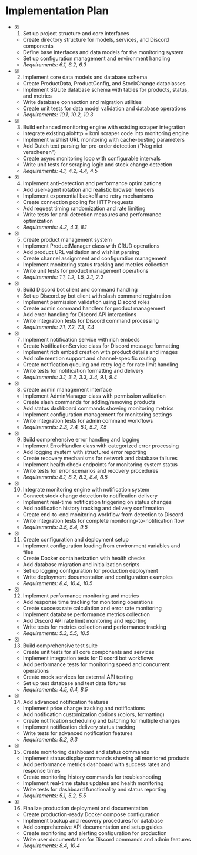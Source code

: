 # Implementation Plan

- [x] 1. Set up project structure and core interfaces





















  - Create directory structure for models, services, and Discord components
  - Define base interfaces and data models for the monitoring system
  - Set up configuration management and environment handling
  - _Requirements: 6.1, 6.2, 6.3_

- [x] 2. Implement core data models and database schema









  - Create ProductData, ProductConfig, and StockChange dataclasses
  - Implement SQLite database schema with tables for products, status, and metrics
  - Write database connection and migration utilities
  - Create unit tests for data model validation and database operations
  - _Requirements: 10.1, 10.2, 10.3_

- [x] 3. Build enhanced monitoring engine with existing scraper integration





















  - Integrate existing aiohttp + lxml scraper code into monitoring engine
  - Implement wishlist URL monitoring with cache-busting parameters
  - Add Dutch text parsing for pre-order detection ("Nog niet verschenen")
  - Create async monitoring loop with configurable intervals
  - Write unit tests for scraping logic and stock change detection
  - _Requirements: 4.1, 4.2, 4.4, 4.5_

- [x] 4. Implement anti-detection and performance optimizations











































  - Add user-agent rotation and realistic browser headers
  - Implement exponential backoff and retry mechanisms
  - Create connection pooling for HTTP requests
  - Add request timing randomization and rate limiting
  - Write tests for anti-detection measures and performance optimization
  - _Requirements: 4.2, 4.3, 8.1_

- [x] 5. Create product management system






  - Implement ProductManager class with CRUD operations
  - Add product URL validation and wishlist parsing
  - Create channel assignment and configuration management
  - Implement monitoring status tracking and metrics collection
  - Write unit tests for product management operations
  - _Requirements: 1.1, 1.2, 1.5, 2.1, 2.2_

- [x] 6. Build Discord bot client and command handling





  - Set up Discord.py bot client with slash command registration
  - Implement permission validation using Discord roles
  - Create admin command handlers for product management
  - Add error handling for Discord API interactions
  - Write integration tests for Discord command processing
  - _Requirements: 7.1, 7.2, 7.3, 7.4_

- [x] 7. Implement notification service with rich embeds





  - Create NotificationService class for Discord message formatting
  - Implement rich embed creation with product details and images
  - Add role mention support and channel-specific routing
  - Create notification queuing and retry logic for rate limit handling
  - Write tests for notification formatting and delivery
  - _Requirements: 3.1, 3.2, 3.3, 3.4, 9.1, 9.4_

- [x] 8. Create admin management interface





  - Implement AdminManager class with permission validation
  - Create slash commands for adding/removing products
  - Add status dashboard commands showing monitoring metrics
  - Implement configuration management for monitoring settings
  - Write integration tests for admin command workflows
  - _Requirements: 2.3, 2.4, 5.1, 5.2, 7.5_

- [x] 9. Build comprehensive error handling and logging





  - Implement ErrorHandler class with categorized error processing
  - Add logging system with structured error reporting
  - Create recovery mechanisms for network and database failures
  - Implement health check endpoints for monitoring system status
  - Write tests for error scenarios and recovery procedures
  - _Requirements: 8.1, 8.2, 8.3, 8.4, 8.5_

- [x] 10. Integrate monitoring engine with notification system





  - Connect stock change detection to notification delivery
  - Implement real-time notification triggering on status changes
  - Add notification history tracking and delivery confirmation
  - Create end-to-end monitoring workflow from detection to Discord
  - Write integration tests for complete monitoring-to-notification flow
  - _Requirements: 3.5, 5.4, 9.5_


- [x] 11. Create configuration and deployment setup




  - Implement configuration loading from environment variables and files
  - Create Docker containerization with health checks
  - Add database migration and initialization scripts
  - Set up logging configuration for production deployment
  - Write deployment documentation and configuration examples
  - _Requirements: 8.4, 10.4, 10.5_

- [x] 12. Implement performance monitoring and metrics




  - Add response time tracking for monitoring operations
  - Create success rate calculation and error rate monitoring
  - Implement database performance metrics collection
  - Add Discord API rate limit monitoring and reporting
  - Write tests for metrics collection and performance tracking
  - _Requirements: 5.3, 5.5, 10.5_

- [x] 13. Build comprehensive test suite





  - Create unit tests for all core components and services
  - Implement integration tests for Discord bot workflows
  - Add performance tests for monitoring speed and concurrent operations
  - Create mock services for external API testing
  - Set up test database and test data fixtures
  - _Requirements: 4.5, 6.4, 8.5_

- [x] 14. Add advanced notification features





  - Implement price change tracking and notifications
  - Add notification customization options (colors, formatting)
  - Create notification scheduling and batching for multiple changes
  - Implement notification delivery status tracking
  - Write tests for advanced notification features
  - _Requirements: 9.2, 9.3_

- [x] 15. Create monitoring dashboard and status commands

















  - Implement status display commands showing all monitored products
  - Add performance metrics dashboard with success rates and response times
  - Create monitoring history commands for troubleshooting
  - Implement real-time status updates and health monitoring
  - Write tests for dashboard functionality and status reporting
  - _Requirements: 5.1, 5.2, 5.5_

- [x] 16. Finalize production deployment and documentation





  - Create production-ready Docker compose configuration
  - Implement backup and recovery procedures for database
  - Add comprehensive API documentation and setup guides
  - Create monitoring and alerting configuration for production
  - Write user documentation for Discord commands and admin features
  - _Requirements: 8.4, 10.4_